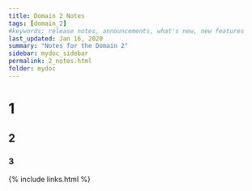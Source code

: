 ```yaml
---
title: Domain 2 Notes
tags: [domain_2]
#keywords: release notes, announcements, what's new, new features
last_updated: Jan 16, 2020
summary: "Notes for the Domain 2"
sidebar: mydoc_sidebar
permalink: 2_notes.html
folder: mydoc
---
```


# 1
## 2
### 3

{% include links.html %}
